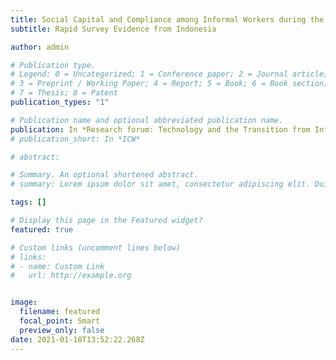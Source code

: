 ```yaml
---
title: Social Capital and Compliance among Informal Workers during the Covid-19 Crisis
subtitle: Rapid Survey Evidence from Indonesia

author: admin

# Publication type.
# Legend: 0 = Uncategorized; 1 = Conference paper; 2 = Journal article;
# 3 = Preprint / Working Paper; 4 = Report; 5 = Book; 6 = Book section;
# 7 = Thesis; 8 = Patent
publication_types: "1"

# Publication name and optional abbreviated publication name.
publication: In *Research forum: Technology and the Transition from Informal to Formal Economy*
# publication_short: In *ICW*

# abstract: 

# Summary. An optional shortened abstract.
# summary: Lorem ipsum dolor sit amet, consectetur adipiscing elit. Duis posuere tellus ac convallis placerat. Proin tincidunt magna sed ex sollicitudin condimentum.

tags: []

# Display this page in the Featured widget?
featured: true

# Custom links (uncomment lines below)
# links:
# - name: Custom Link
#   url: http://example.org


image:
  filename: featured
  focal_point: Smart
  preview_only: false
date: 2021-01-18T13:52:22.268Z
---
```


